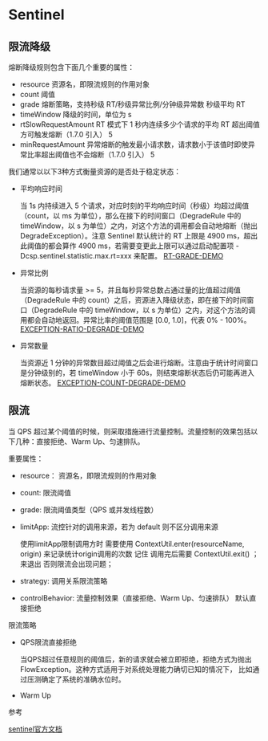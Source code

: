 # Sentinel

## 限流降级

熔断降级规则包含下面几个重要的属性：

- resource  资源名，即限流规则的作用对象  
- count 阈值  
- grade 熔断策略，支持秒级 RT/秒级异常比例/分钟级异常数  秒级平均 RT
- timeWindow  降级的时间，单位为 s 
- rtSlowRequestAmount RT 模式下 1 秒内连续多少个请求的平均 RT 超出阈值方可触发熔断（1.7.0 引入） 5
- minRequestAmount  异常熔断的触发最小请求数，请求数小于该值时即使异常比率超出阈值也不会熔断（1.7.0 引入）  5

我们通常以以下3种方式衡量资源的是否处于稳定状态：

- 平均响应时间

    当 1s 内持续进入 5 个请求，对应时刻的平均响应时间（秒级）均超过阈值（count，以 ms 为单位），那么在接下的时间窗口（DegradeRule 中的 timeWindow，以 s 为单位）之内，对这个方法的调用都会自动地熔断（抛出 DegradeException）。注意 Sentinel 默认统计的 RT 上限是 4900 ms，超出此阈值的都会算作 4900 ms，若需要变更此上限可以通过启动配置项 -Dcsp.sentinel.statistic.max.rt=xxx 来配置。
    [RT-GRADE-DEMO](../sentinel-demo/src/main/java/com/gce/demo/degrade/RtDegradeDemo.java)
- 异常比例
    
    当资源的每秒请求量 >= 5，并且每秒异常总数占通过量的比值超过阈值（DegradeRule 中的 count）之后，资源进入降级状态，即在接下的时间窗口（DegradeRule 中的 timeWindow，以 s 为单位）之内，对这个方法的调用都会自动地返回。异常比率的阈值范围是 [0.0, 1.0]，代表 0% - 100%。
    [EXCEPTION-RATIO-DEGRADE-DEMO](../sentinel-demo/src/main/java/com/gce/demo/degrade/ExceptionRatioDegradeDemo.java)
- 异常数量

    当资源近 1 分钟的异常数目超过阈值之后会进行熔断。注意由于统计时间窗口是分钟级别的，若 timeWindow 小于 60s，则结束熔断状态后仍可能再进入熔断状态。
    [EXCEPTION-COUNT-DEGRADE-DEMO](../sentinel-demo/src/main/java/com/gce/demo/degrade/ExceptionCountDegradeDemo.java)

## 限流

当 QPS 超过某个阈值的时候，则采取措施进行流量控制。流量控制的效果包括以下几种：直接拒绝、Warm Up、匀速排队。

重要属性：

- resource： 资源名，即限流规则的作用对象
- count:  限流阈值
- grade:  限流阈值类型（QPS 或并发线程数）
- limitApp: 流控针对的调用来源，若为 default 则不区分调用来源
    
    
    使用limitApp限制调用方时 需要使用 ContextUtil.enter(resourceName, origin) 来记录统计origin调用的次数
    记住  调用完后需要  ContextUtil.exit() ；来退出 否则限流会出现问题；
- strategy: 调用关系限流策略
- controlBehavior: 流量控制效果（直接拒绝、Warm Up、匀速排队） 默认直接拒绝

限流策略
- QPS限流直接拒绝


    当QPS超过任意规则的阈值后，新的请求就会被立即拒绝，拒绝方式为抛出FlowException。这种方式适用于对系统处理能力确切已知的情况下，
    比如通过压测确定了系统的准确水位时。
    
- Warm Up


参考

[sentinel官方文档](https://github.com/alibaba/Sentinel/wiki)